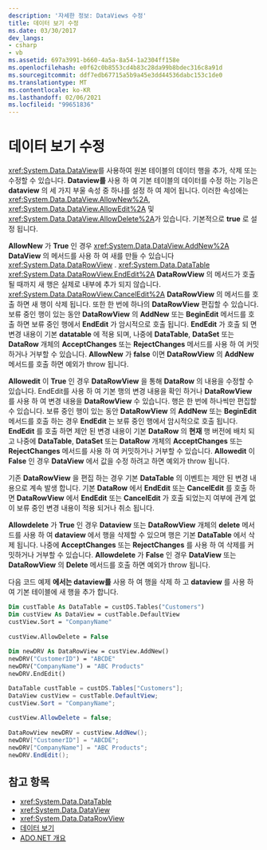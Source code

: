 ```yaml
---
description: '자세한 정보: DataViews 수정'
title: 데이터 보기 수정
ms.date: 03/30/2017
dev_langs:
- csharp
- vb
ms.assetid: 697a3991-b660-4a5a-8a54-1a2304ff158e
ms.openlocfilehash: e0f62c0b8553cd4b83c28da99b8bdec316c8a91d
ms.sourcegitcommit: ddf7edb67715a5b9a45e3dd44536dabc153c1de0
ms.translationtype: MT
ms.contentlocale: ko-KR
ms.lasthandoff: 02/06/2021
ms.locfileid: "99651836"
---
```

# <a name="modifying-dataviews"></a>데이터 보기 수정

<xref:System.Data.DataView>를 사용하여 원본 테이블의 데이터 행을 추가, 삭제 또는 수정할 수 있습니다. **Dataview를** 사용 하 여 기본 테이블의 데이터를 수정 하는 기능은 **dataview** 의 세 가지 부울 속성 중 하나를 설정 하 여 제어 됩니다. 이러한 속성에는 <xref:System.Data.DataView.AllowNew%2A>, <xref:System.Data.DataView.AllowEdit%2A> 및 <xref:System.Data.DataView.AllowDelete%2A>가 있습니다. 기본적으로 **true** 로 설정 됩니다.  
  
 **AllowNew** 가 **True** 인 경우 <xref:System.Data.DataView.AddNew%2A> **DataView** 의 메서드를 사용 하 여 새를 만들 수 있습니다 <xref:System.Data.DataRowView> . <xref:System.Data.DataTable> <xref:System.Data.DataRowView.EndEdit%2A> **DataRowView** 의 메서드가 호출 될 때까지 새 행은 실제로 내부에 추가 되지 않습니다. <xref:System.Data.DataRowView.CancelEdit%2A> **DataRowView** 의 메서드를 호출 하면 새 행이 삭제 됩니다. 또한 한 번에 하나의 **DataRowView** 편집할 수 있습니다. 보류 중인 행이 있는 동안 **DataRowView** 의 **AddNew** 또는 **BeginEdit** 메서드를 호출 하면 보류 중인 행에서 **EndEdit** 가 암시적으로 호출 됩니다. **EndEdit** 가 호출 되 면 변경 내용이 기본 **datatable** 에 적용 되며, 나중에 **DataTable**, **DataSet** 또는 **DataRow** 개체의 **AcceptChanges** 또는 **RejectChanges** 메서드를 사용 하 여 커밋하거나 거부할 수 있습니다. **AllowNew** 가 **false** 이면 **DataRowView** 의 **AddNew** 메서드를 호출 하면 예외가 throw 됩니다.  
  
 **Allowedit** 이 **True** 인 경우 **DataRowView** 을 통해 **DataRow** 의 내용을 수정할 수 있습니다. EndEdit를 사용 하 여 기본 행의 변경 내용을 확인 하거나 **DataRowView** 를 사용 하 여 변경 내용을 **DataRowView** 수 있습니다. 행은 한 번에 하나씩만 편집할 수 있습니다. 보류 중인 행이 있는 동안 **DataRowView** 의 **AddNew** 또는 **BeginEdit** 메서드를 호출 하는 경우 **EndEdit** 는 보류 중인 행에서 암시적으로 호출 됩니다. **EndEdit** 를 호출 하면 제안 된 변경 내용이 기본 **DataRow** 의 **현재** 행 버전에 배치 되 고 나중에 **DataTable**, **DataSet** 또는 **DataRow** 개체의 **AcceptChanges** 또는 **RejectChanges** 메서드를 사용 하 여 커밋하거나 거부할 수 있습니다. **Allowedit** 이 **False** 인 경우 **DataView** 에서 값을 수정 하려고 하면 예외가 throw 됩니다.  
  
 기존 **DataRowView** 을 편집 하는 경우 기본 **DataTable** 의 이벤트는 제안 된 변경 내용으로 계속 발생 합니다. 기본 **DataRow** 에서 **EndEdit** 또는 **CancelEdit** 를 호출 하면 **DataRowView** 에서 **EndEdit** 또는 **CancelEdit** 가 호출 되었는지 여부에 관계 없이 보류 중인 변경 내용이 적용 되거나 취소 됩니다.  
  
 **Allowdelete** 가 **True** 인 경우 **Dataview** 또는 **DataRowView** 개체의 **delete** 메서드를 사용 하 여 **dataview** 에서 행을 삭제할 수 있으며 행은 기본 **DataTable** 에서 삭제 됩니다. 나중에 **AcceptChanges** 또는 **RejectChanges** 를 사용 하 여 삭제를 커밋하거나 거부할 수 있습니다. **Allowdelete** 가 **False** 인 경우 **DataView** 또는 **DataRowView** 의 **Delete** 메서드를 호출 하면 예외가 throw 됩니다.  
  
 다음 코드 예제 **에서는 dataview를** 사용 하 여 행을 삭제 하 고 **dataview** 를 사용 하 여 기본 테이블에 새 행을 추가 합니다.  
  
```vb  
Dim custTable As DataTable = custDS.Tables("Customers")  
Dim custView As DataView = custTable.DefaultView  
custView.Sort = "CompanyName"  
  
custView.AllowDelete = False  
  
Dim newDRV As DataRowView = custView.AddNew()  
newDRV("CustomerID") = "ABCDE"  
newDRV("CompanyName") = "ABC Products"  
newDRV.EndEdit()  
```  
  
```csharp  
DataTable custTable = custDS.Tables["Customers"];  
DataView custView = custTable.DefaultView;  
custView.Sort = "CompanyName";  
  
custView.AllowDelete = false;  
  
DataRowView newDRV = custView.AddNew();  
newDRV["CustomerID"] = "ABCDE";  
newDRV["CompanyName"] = "ABC Products";  
newDRV.EndEdit();  
```  
  
## <a name="see-also"></a>참고 항목

- <xref:System.Data.DataTable>
- <xref:System.Data.DataView>
- <xref:System.Data.DataRowView>
- [데이터 보기](dataviews.md)
- [ADO.NET 개요](../ado-net-overview.md)
